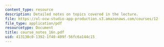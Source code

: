 ```yaml
---
content_type: resource
description: Detailed notes on topics covered in the lecture.
file: https://ol-ocw-studio-app-production.s3.amazonaws.com/courses/12-808-introduction-to-observational-physical-oceanography-fall-2004/413130c013921f40409f56fc6a144c15_course_notes_16n.pdf
file_type: application/pdf
resourcetype: Document
title: course_notes_16n.pdf
uid: 413130c0-1392-1f40-409f-56fc6a144c15
---
```

